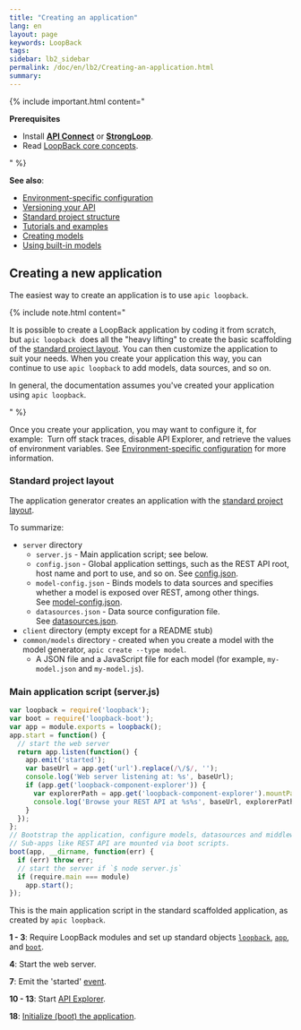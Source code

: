 ```yaml
---
title: "Creating an application"
lang: en
layout: page
keywords: LoopBack
tags:
sidebar: lb2_sidebar
permalink: /doc/en/lb2/Creating-an-application.html
summary:
---
```


{% include important.html content="

**Prerequisites**

* Install **[API Connect](https://developer.ibm.com/apiconnect/)** or **[StrongLoop](https://docs.strongloop.com/display/SL/Installing+StrongLoop)**.
* Read [LoopBack core concepts](https://docs.strongloop.com/display/APIC/LoopBack+core+concepts).

" %}

**See also**:

* [Environment-specific configuration](/doc/en/lb2/Environment-specific-configuration.html)
* [Versioning your API](/doc/en/lb2/Versioning-your-API.html)
* [Standard project structure](/doc/en/lb2/Standard-project-structure.html)
* [Tutorials and examples](/doc/en/lb2/Tutorials-and-examples.html)
* [Creating models](/doc/en/lb2/Creating-models.html)
* [Using built-in models](/doc/en/lb2/Using-built-in-models.html)

## Creating a new application

The easiest way to create an application is to use `apic loopback`.

{% include note.html content="

It is possible to create a LoopBack application by coding it from scratch, but `apic loopback` 
does all the \"heavy lifting\" to create the basic scaffolding of the [standard project layout](/doc/en/lb2/Project-layout-reference.html).
You can then customize the application to suit your needs.
When you create your application this way, you can continue to use `apic loopback` to add models, data sources, and so on.

In general, the documentation assumes you've created your application using `apic loopback`.

" %}

Once you create your application, you may want to configure it, for example: 
Turn off stack traces, disable API Explorer, and retrieve the values of environment variables.
See [Environment-specific configuration](/doc/en/lb2/Environment-specific-configuration.html) for more information.

### Standard project layout

The application generator creates an application with the [standard project layout](/doc/en/lb2/Project-layout-reference.html).

To summarize:

* `server` directory
  * `server.js` - Main application script; see below.
  * `config.json` - Global application settings, such as the REST API root, host name and port to use, and so on.
      See [config.json](http://docs.strongloop.com/display/LB/config.json).
  * `model-config.json` - Binds models to data sources and specifies whether a model is exposed over REST, among other things.  
      See [model-config.json](http://docs.strongloop.com/display/LB/model-config.json).
  * `datasources.json` - Data source configuration file.
      See [datasources.json](http://docs.strongloop.com/display/LB/datasources.json).
* `client` directory (empty except for a README stub)
* `common/models` directory - created when you create a model with the model generator, `apic create --type model`.
  * A JSON file and a JavaScript file for each model (for example, `my-model.json` and `my-model.js`).

### Main application script (server.js)

```javascript
var loopback = require('loopback');
var boot = require('loopback-boot');
var app = module.exports = loopback();
app.start = function() {
  // start the web server
  return app.listen(function() {
    app.emit('started');
    var baseUrl = app.get('url').replace(/\/$/, '');
    console.log('Web server listening at: %s', baseUrl);
    if (app.get('loopback-component-explorer')) {
      var explorerPath = app.get('loopback-component-explorer').mountPath;
      console.log('Browse your REST API at %s%s', baseUrl, explorerPath);
    }
  });
};
// Bootstrap the application, configure models, datasources and middleware.
// Sub-apps like REST API are mounted via boot scripts.
boot(app, __dirname, function(err) {
  if (err) throw err;
  // start the server if `$ node server.js`
  if (require.main === module)
    app.start();
});
```

This is the main application script in the standard scaffolded application, as created by `apic loopback`.

**1 - 3**:
Require LoopBack modules and set up standard objects
[`loopback`](http://apidocs.strongloop.com/loopback/#loopback),
[`app`](http://apidocs.strongloop.com/loopback/#var-app-loopback),
and
[`boot`](http://apidocs.strongloop.com/loopback-boot/#boot).

**4**:
Start the web server.

**7**:
Emit the 'started' [event](https://docs.strongloop.com/display/APIC/Events).

**10 - 13**:
Start [API Explorer](/pages/createpage.action?spaceKey=APIC&title=API+Explorer&linkCreation=true&fromPageId=9634284).

**18**: [Initialize (boot) the application](https://docs.strongloop.com/display/APIC/Defining+boot+scripts).